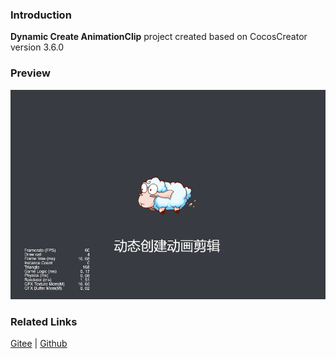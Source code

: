 ### Introduction

**Dynamic Create AnimationClip** project created based on CocosCreator version 3.6.0

### Preview
![image](../../../gif/202203/2022030213.gif)

### Related Links
[Gitee](https://gitee.com/mirrors_cocos-creator/example-cases/blob/v2.4.3/assets/cases/03_gameplay/03_animation)  | [Github](https://github.com/cocos-creator/example-cases/blob/v2.4.3/assets/cases/03_gameplay/03_animation)
